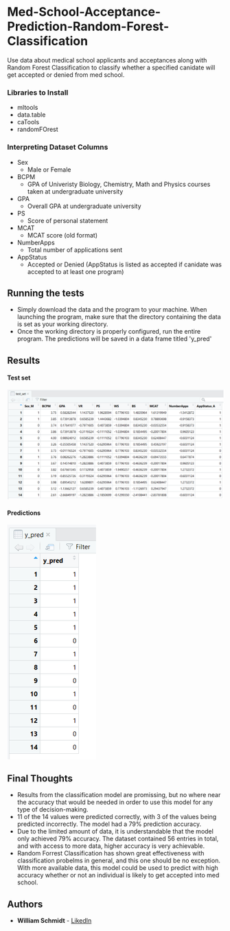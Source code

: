 # Med-School-Acceptance-Prediction-Random-Forest-Classification
Use data about medical school applicants and acceptances along with Random Forest Classification to classify whether a specified canidate will get accepted or denied from med school.

### Libraries to Install
* mltools
* data.table
* caTools
* randomFOrest

### Interpreting Dataset Columns
* Sex
  - Male or Female
* BCPM
  - GPA of Univeristy Biology, Chemistry, Math and Physics courses taken at undergraduate university
* GPA 
  - Overall GPA at undergraduate university
* PS 
  - Score of personal statement
* MCAT
  - MCAT score (old format)
* NumberApps
  - Total number of applications sent
* AppStatus
  - Accepted or Denied (AppStatus is listed as accepted if canidate was accepted to at least one program)

## Running the tests
* Simply download the data and the program to your machine. When launching the program, make sure that the directory containing the data is set as your working directory.
* Once the working directory is properly configured, run the entire program. The predictions will be saved in a data frame titled 'y_pred'
## Results
#### Test set

![Images](Images/test_set.png)

#### Predictions

![Images](Images/y_pred.png)

## Final Thoughts
* Results from the classification model are promissing, but no where near the accuracy that would be needed in order to use this model for any type of decision-making.
* 11 of the 14 values were predicted correctly, with 3 of the values being predicted incorrectly. The model had a 79% prediction accuracy.
* Due to the limited amount of data, it is understandable that the model only achieved 79% accuracy. The dataset contained 56 entries in total, and with access to more data, higher accuracy is very achievable.
* Random Forrest Classification has shown great effectiveness with classification probelms in general, and this one should be no exception. With more available data, this model could be used to predict with high accuracy whether or not an individual is likely to get accepted into med school.

## Authors
* **William Schmidt** - [LikedIn](https://www.linkedin.com/in/william-schmidt-152431168/)
